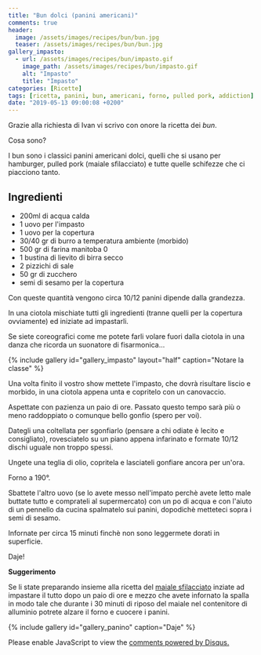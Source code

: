 ```yaml
---
title: "Bun dolci (panini americani)"
comments: true
header:
  image: /assets/images/recipes/bun/bun.jpg
  teaser: /assets/images/recipes/bun/bun.jpg
gallery_impasto:
  - url: /assets/images/recipes/bun/impasto.gif
    image_path: /assets/images/recipes/bun/impasto.gif
    alt: "Impasto"
    title: "Impasto"
categories: [Ricette]
tags: [ricetta, panini, bun, americani, forno, pulled pork, addiction]
date: "2019-05-13 09:00:08 +0200"
---
```

Grazie alla richiesta di Ivan vi scrivo con onore la ricetta dei *bun*.

Cosa sono?

I bun sono i classici panini americani dolci, quelli che si usano per hamburger, pulled pork (maiale sfilacciato) e tutte quelle schifezze che ci piacciono tanto.

## Ingredienti

* 200ml di acqua calda
* 1 uovo per l'impasto
* 1 uovo per la copertura
* 30/40 gr di burro a temperatura ambiente (morbido)
* 500 gr di farina manitoba 0
* 1 bustina di lievito di birra secco
* 2 pizzichi di sale
* 50 gr di zucchero
* semi di sesamo per la copertura

Con queste quantità vengono circa 10/12 panini dipende dalla grandezza.

In una ciotola mischiate tutti gli ingredienti (tranne quelli per la copertura ovviamente) ed iniziate ad impastarli.

Se siete coreografici come me potete farli volare fuori dalla ciotola in una danza che ricorda un suonatore di fisarmonica...

{% include gallery id="gallery_impasto" layout="half" caption="Notare la classe" %}

Una volta finito il vostro show mettete l'impasto, che dovrà risultare liscio e morbido, in una ciotola appena unta e copritelo con un canovaccio.

Aspettate con pazienza un paio di ore.
Passato questo tempo sarà più o meno raddoppiato o comunque bello gonfio (spero per voi).

Dategli una coltellata per sgonfiarlo (pensare a chi odiate è lecito e consigliato), rovesciatelo su un piano appena infarinato e formate 10/12 dischi uguale non troppo spessi.

Ungete una teglia di olio, copritela e lasciateli gonfiare ancora per un'ora.

Forno a 190°.

Sbattete l'altro uovo (se lo avete messo nell'impato perchè avete letto male buttate tutto e comprateli al supermercato) con un po di acqua e con l'aiuto di un pennello da cucina spalmatelo sui panini, dopodichè metteteci sopra i semi di sesamo.

Infornate per circa 15 minuti finchè non sono leggermete dorati in superficie.

Daje!

**Suggerimento**

Se li state preparando insieme alla ricetta del [maiale sfilacciato](https://yaub.it/recipes/2019-05-03-maiale-sfilacciato/) inziate ad impastare il tutto dopo un paio di ore e mezzo che avete infornato la spalla in modo tale che durante i 30 minuti di riposo del maiale nel contenitore di alluminio potrete alzare il forno e cuocere i panini.

{% include gallery id="gallery_panino" caption="Daje" %}

<div id="disqus_thread"></div>
<script>

/**
*  RECOMMENDED CONFIGURATION VARIABLES: EDIT AND UNCOMMENT THE SECTION BELOW TO INSERT DYNAMIC VALUES FROM YOUR PLATFORM OR CMS.
*  LEARN WHY DEFINING THESE VARIABLES IS IMPORTANT: https://disqus.com/admin/universalcode/#configuration-variables*/
/*
var disqus_config = function () {
this.page.url = PAGE_URL;  // Replace PAGE_URL with your page's canonical URL variable
this.page.identifier = PAGE_IDENTIFIER; // Replace PAGE_IDENTIFIER with your page's unique identifier variable
};
*/
(function() { // DON'T EDIT BELOW THIS LINE
var d = document, s = d.createElement('script');
s.src = 'https://yaub.disqus.com/embed.js';
s.setAttribute('data-timestamp', +new Date());
(d.head || d.body).appendChild(s);
})();
</script>
<noscript>Please enable JavaScript to view the <a href="https://disqus.com/?ref_noscript">comments powered by Disqus.</a></noscript>
